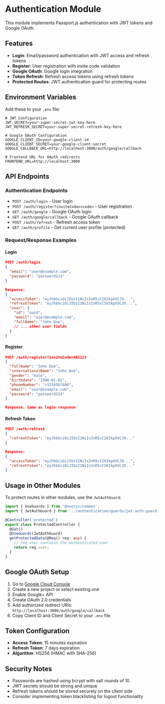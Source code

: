 # Authentication Module

This module implements Passport.js authentication with JWT tokens and Google OAuth.

## Features

- **Login**: Email/password authentication with JWT access and refresh tokens
- **Register**: User registration with invite code validation
- **Google OAuth**: Google login integration
- **Token Refresh**: Refresh access tokens using refresh tokens
- **Protected Routes**: JWT authentication guard for protecting routes

## Environment Variables

Add these to your `.env` file:

```env
# JWT Configuration
JWT_SECRET=your-super-secret-jwt-key-here
JWT_REFRESH_SECRET=your-super-secret-refresh-key-here

# Google OAuth Configuration
GOOGLE_CLIENT_ID=your-google-client-id
GOOGLE_CLIENT_SECRET=your-google-client-secret
GOOGLE_CALLBACK_URL=http://localhost:3000/auth/google/callback

# Frontend URL for OAuth redirects
FRONTEND_URL=http://localhost:3000
```

## API Endpoints

### Authentication Endpoints

- `POST /auth/login` - User login
- `POST /auth/register?inviteCode=<code>` - User registration
- `GET /auth/google` - Google OAuth login
- `GET /auth/google/callback` - Google OAuth callback
- `POST /auth/refresh` - Refresh access token
- `GET /auth/profile` - Get current user profile (protected)

### Request/Response Examples

#### Login
```json
POST /auth/login
{
  "email": "user@example.com",
  "password": "password123"
}

Response:
{
  "accessToken": "eyJhbGciOiJIUzI1NiIsInR5cCI6IkpXVCJ9...",
  "refreshToken": "eyJhbGciOiJIUzI1NiIsInR5cCI6IkpXVCJ9...",
  "user": {
    "id": "uuid",
    "email": "user@example.com",
    "fullName": "John Doe",
    // ... other user fields
  }
}
```

#### Register
```json
POST /auth/register?inviteCode=ABC123
{
  "fullName": "John Doe",
  "internationalName": "John Doe",
  "gender": "male",
  "birthdate": "1990-01-01",
  "phoneNumber": "+1234567890",
  "email": "user@example.com",
  "password": "password123"
}

Response: Same as login response
```

#### Refresh Token
```json
POST /auth/refresh
{
  "refreshToken": "eyJhbGciOiJIUzI1NiIsInR5cCI6IkpXVCJ9..."
}

Response:
{
  "accessToken": "eyJhbGciOiJIUzI1NiIsInR5cCI6IkpXVCJ9...",
  "refreshToken": "eyJhbGciOiJIUzI1NiIsInR5cCI6IkpXVCJ9..."
}
```

## Usage in Other Modules

To protect routes in other modules, use the `JwtAuthGuard`:

```typescript
import { UseGuards } from '@nestjs/common';
import { JwtAuthGuard } from '../authentication/guards/jwt-auth.guard';

@Controller('protected')
export class ProtectedController {
  @Get()
  @UseGuards(JwtAuthGuard)
  getProtectedData(@Req() req: any) {
    // req.user contains the authenticated user
    return req.user;
  }
}
```

## Google OAuth Setup

1. Go to [Google Cloud Console](https://console.cloud.google.com/)
2. Create a new project or select existing one
3. Enable Google+ API
4. Create OAuth 2.0 credentials
5. Add authorized redirect URIs: `http://localhost:3000/auth/google/callback`
6. Copy Client ID and Client Secret to your `.env` file

## Token Configuration

- **Access Token**: 15 minutes expiration
- **Refresh Token**: 7 days expiration
- **Algorithm**: HS256 (HMAC with SHA-256)

## Security Notes

- Passwords are hashed using bcrypt with salt rounds of 10
- JWT secrets should be strong and unique
- Refresh tokens should be stored securely on the client side
- Consider implementing token blacklisting for logout functionality
